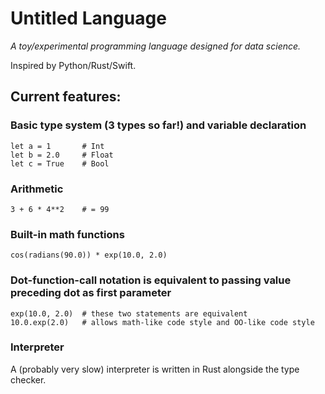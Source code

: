 # Untitled Language

*A toy/experimental programming language designed for data science.*

Inspired by Python/Rust/Swift.

## Current features:

### Basic type system (3 types so far!) and variable declaration
```
let a = 1       # Int
let b = 2.0     # Float
let c = True    # Bool
```

### Arithmetic
```
3 + 6 * 4**2    # = 99
```

### Built-in math functions
```
cos(radians(90.0)) * exp(10.0, 2.0)
```

### Dot-function-call notation is equivalent to passing value preceding dot as first parameter
```
exp(10.0, 2.0)  # these two statements are equivalent
10.0.exp(2.0)   # allows math-like code style and OO-like code style
```

### Interpreter
A (probably very slow) interpreter is written in Rust alongside the type checker.
